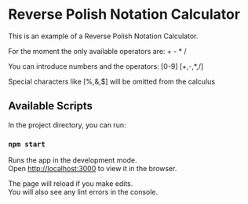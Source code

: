 # Reverse Polish Notation Calculator

This is an example of a Reverse Polish Notation Calculator.

For the moment the only available operators are: + - * /

You can introduce numbers and the operators: [0-9] [+,-,*,/]

Special characters like [%,&,$] will be omitted from the calculus

## Available Scripts

In the project directory, you can run:

### `npm start`

Runs the app in the development mode.\
Open [http://localhost:3000](http://localhost:3000) to view it in the browser.

The page will reload if you make edits.\
You will also see any lint errors in the console.
